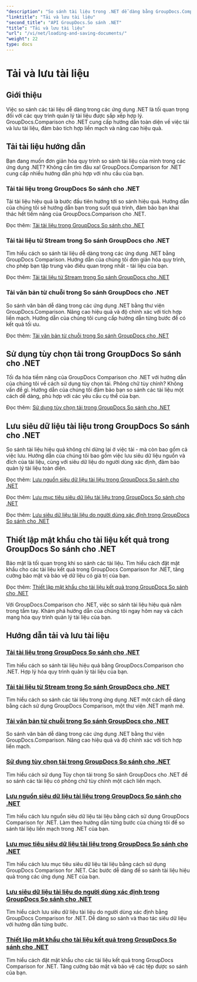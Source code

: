 ```yaml
---
"description": "So sánh tài liệu trong .NET dễ dàng bằng GroupDocs.Comparison cho .NET. Tìm hiểu cách tải, lưu và sử dụng các tùy chọn tải để quản lý tài liệu hiệu quả."
"linktitle": "Tải và lưu tài liệu"
"second_title": "API GroupDocs.So sánh .NET"
"title": "Tải và lưu tài liệu"
"url": "/vi/net/loading-and-saving-documents/"
"weight": 22
type: docs
---
```

# Tải và lưu tài liệu

## Giới thiệu

Việc so sánh các tài liệu dễ dàng trong các ứng dụng .NET là tối quan trọng đối với các quy trình quản lý tài liệu được sắp xếp hợp lý. GroupDocs.Comparison cho .NET cung cấp hướng dẫn toàn diện về việc tải và lưu tài liệu, đảm bảo tích hợp liền mạch và nâng cao hiệu quả.

## Tải tài liệu hướng dẫn

Bạn đang muốn đơn giản hóa quy trình so sánh tài liệu của mình trong các ứng dụng .NET? Không cần tìm đâu xa! GroupDocs.Comparison for .NET cung cấp nhiều hướng dẫn phù hợp với nhu cầu của bạn.

### Tải tài liệu trong GroupDocs So sánh cho .NET

Tải tài liệu hiệu quả là bước đầu tiên hướng tới so sánh hiệu quả. Hướng dẫn của chúng tôi sẽ hướng dẫn bạn trong suốt quá trình, đảm bảo bạn khai thác hết tiềm năng của GroupDocs.Comparison cho .NET.

Đọc thêm: [Tải tài liệu trong GroupDocs So sánh cho .NET](./loading-documents/)

### Tải tài liệu từ Stream trong So sánh GroupDocs cho .NET

Tìm hiểu cách so sánh tài liệu dễ dàng trong các ứng dụng .NET bằng GroupDocs Comparison. Hướng dẫn của chúng tôi đơn giản hóa quy trình, cho phép bạn tập trung vào điều quan trọng nhất - tài liệu của bạn.

Đọc thêm: [Tải tài liệu từ Stream trong So sánh GroupDocs cho .NET](./loading-documents-from-stream/)

### Tải văn bản từ chuỗi trong So sánh GroupDocs cho .NET

So sánh văn bản dễ dàng trong các ứng dụng .NET bằng thư viện GroupDocs.Comparison. Nâng cao hiệu quả và độ chính xác với tích hợp liền mạch. Hướng dẫn của chúng tôi cung cấp hướng dẫn từng bước để có kết quả tối ưu.

Đọc thêm: [Tải văn bản từ chuỗi trong So sánh GroupDocs cho .NET](./loading-text-from-string/)

## Sử dụng tùy chọn tải trong GroupDocs So sánh cho .NET

Tối đa hóa tiềm năng của GroupDocs Comparison cho .NET với hướng dẫn của chúng tôi về cách sử dụng tùy chọn tải. Phông chữ tùy chỉnh? Không vấn đề gì. Hướng dẫn của chúng tôi đảm bảo bạn so sánh các tài liệu một cách dễ dàng, phù hợp với các yêu cầu cụ thể của bạn.

Đọc thêm: [Sử dụng tùy chọn tải trong GroupDocs So sánh cho .NET](./using-load-options/)

## Lưu siêu dữ liệu tài liệu trong GroupDocs So sánh cho .NET

So sánh tài liệu hiệu quả không chỉ dừng lại ở việc tải - mà còn bao gồm cả việc lưu. Hướng dẫn của chúng tôi bao gồm việc lưu siêu dữ liệu nguồn và đích của tài liệu, cùng với siêu dữ liệu do người dùng xác định, đảm bảo quản lý tài liệu toàn diện.

Đọc thêm: [Lưu nguồn siêu dữ liệu tài liệu trong GroupDocs So sánh cho .NET](./saving-documents-metadata-source/)

Đọc thêm: [Lưu mục tiêu siêu dữ liệu tài liệu trong GroupDocs So sánh cho .NET](./saving-documents-metadata-target/)

Đọc thêm: [Lưu siêu dữ liệu tài liệu do người dùng xác định trong GroupDocs So sánh cho .NET](./saving-user-defined-document-metadata/)

## Thiết lập mật khẩu cho tài liệu kết quả trong GroupDocs So sánh cho .NET

Bảo mật là tối quan trọng khi so sánh các tài liệu. Tìm hiểu cách đặt mật khẩu cho các tài liệu kết quả trong GroupDocs Comparison for .NET, tăng cường bảo mật và bảo vệ dữ liệu có giá trị của bạn.

Đọc thêm: [Thiết lập mật khẩu cho tài liệu kết quả trong GroupDocs So sánh cho .NET](./setting-password-for-resultant-document/)

Với GroupDocs.Comparison cho .NET, việc so sánh tài liệu hiệu quả nằm trong tầm tay. Khám phá hướng dẫn của chúng tôi ngay hôm nay và cách mạng hóa quy trình quản lý tài liệu của bạn.
## Hướng dẫn tải và lưu tài liệu
### [Tải tài liệu trong GroupDocs So sánh cho .NET](./loading-documents/)
Tìm hiểu cách so sánh tài liệu hiệu quả bằng GroupDocs.Comparison cho .NET. Hợp lý hóa quy trình quản lý tài liệu của bạn.
### [Tải tài liệu từ Stream trong So sánh GroupDocs cho .NET](./loading-documents-from-stream/)
Tìm hiểu cách so sánh các tài liệu trong ứng dụng .NET một cách dễ dàng bằng cách sử dụng GroupDocs Comparison, một thư viện .NET mạnh mẽ.
### [Tải văn bản từ chuỗi trong So sánh GroupDocs cho .NET](./loading-text-from-string/)
So sánh văn bản dễ dàng trong các ứng dụng .NET bằng thư viện GroupDocs.Comparison. Nâng cao hiệu quả và độ chính xác với tích hợp liền mạch.
### [Sử dụng tùy chọn tải trong GroupDocs So sánh cho .NET](./using-load-options/)
Tìm hiểu cách sử dụng Tùy chọn tải trong So sánh GroupDocs cho .NET để so sánh các tài liệu có phông chữ tùy chỉnh một cách liền mạch.
### [Lưu nguồn siêu dữ liệu tài liệu trong GroupDocs So sánh cho .NET](./saving-documents-metadata-source/)
Tìm hiểu cách lưu nguồn siêu dữ liệu tài liệu bằng cách sử dụng GroupDocs Comparison for .NET. Làm theo hướng dẫn từng bước của chúng tôi để so sánh tài liệu liền mạch trong .NET của bạn.
### [Lưu mục tiêu siêu dữ liệu tài liệu trong GroupDocs So sánh cho .NET](./saving-documents-metadata-target/)
Tìm hiểu cách lưu mục tiêu siêu dữ liệu tài liệu bằng cách sử dụng GroupDocs Comparison for .NET. Các bước dễ dàng để so sánh tài liệu hiệu quả trong các ứng dụng .NET của bạn.
### [Lưu siêu dữ liệu tài liệu do người dùng xác định trong GroupDocs So sánh cho .NET](./saving-user-defined-document-metadata/)
Tìm hiểu cách lưu siêu dữ liệu tài liệu do người dùng xác định bằng GroupDocs Comparison for .NET. Dễ dàng so sánh và thao tác siêu dữ liệu với hướng dẫn từng bước.
### [Thiết lập mật khẩu cho tài liệu kết quả trong GroupDocs So sánh cho .NET](./setting-password-for-resultant-document/)
Tìm hiểu cách đặt mật khẩu cho các tài liệu kết quả trong GroupDocs Comparison for .NET. Tăng cường bảo mật và bảo vệ các tệp được so sánh của bạn.